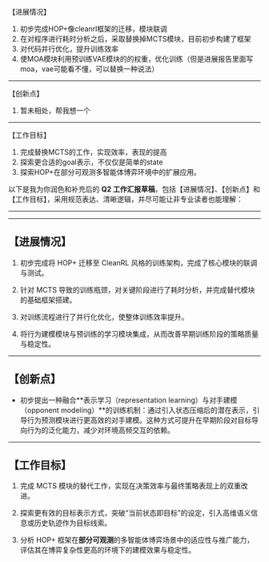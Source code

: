【进展情况】


1. 初步完成HOP+像cleanrl框架的迁移，模块联调
2. 在对程序进行耗时分析之后，采取替换掉MCTS模块，目前初步构建了框架
3. 对代码并行优化，提升训练效率
4. 使MOA模块利用预训练VAE模块的的权重，优化训练（但是进展报告里面写moa，vae可能看不懂，可以替换一种说法）



---


 【创新点】


1. 暂未相处，帮我想一个
---

 【工作目标】

1. 完成替换MCTS的工作，实现效率，表现的提高
2. 探索更合适的goal表示，不仅仅是简单的state
3. 探索HOP+在部分可观测多智能体博弈环境中的扩展应用。




以下是我为你润色和补充后的 **Q2 工作汇报草稿**，包括【进展情况】、【创新点】和【工作目标】，采用规范表达、清晰逻辑，并尽可能让非专业读者也能理解：

---
---


## 【进展情况】

1. 初步完成将 HOP+ 迁移至 CleanRL 风格的训练架构，完成了核心模块的联调与测试。

2. 针对 MCTS 导致的训练瓶颈，对关键阶段进行了耗时分析，并完成替代模块的基础框架搭建。

3. 对训练流程进行了并行化优化，使整体训练效率提升。

4. 将行为建模模块与预训练的学习模块集成，从而改善早期训练阶段的策略质量与稳定性。

---

## 【创新点】

* 初步提出一种融合\*\*表示学习（representation learning）与对手建模（opponent modeling）\*\*的训练机制：通过引入状态压缩后的潜在表示，引导行为预测模块进行更高效的对手建模。这种方式可提升在早期阶段对目标导向行为的泛化能力，减少对环境高频交互的依赖。

---

## 【工作目标】

1. 完成 MCTS 模块的替代工作，实现在决策效率与最终策略表现上的双重改进。

2. 探索更有效的目标表示方式，突破“当前状态即目标”的设定，引入高维语义信息或历史轨迹作为目标线索。

3. 分析 HOP+ 框架在**部分可观测**的多智能体博弈场景中的适应性与推广能力，评估其在博弈复杂性更高的环境下的建模效果与稳定性。
